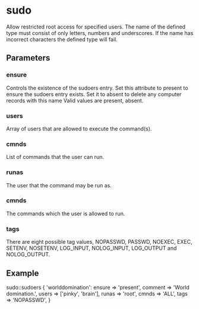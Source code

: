 # sudo

Allow restricted root access for specified users. The name of the defined
type must consist of only letters, numbers and underscores. If the name
has incorrect characters the defined type will fail.

## Parameters

### ensure

  Controls the existence of the sudoers entry. Set this attribute to
  present to ensure the sudoers entry exists. Set it to absent to
  delete any computer records with this name Valid values are present,
  absent.

### users

Array of users that are allowed to execute the command(s).

### cmnds

List of commands that the user can run.

### runas

The user that the command may be run as.

### cmnds

The commands which the user is allowed to run.

### tags

There are eight possible tag values, NOPASSWD, PASSWD, NOEXEC, EXEC, SETENV, NOSETENV,
LOG_INPUT, NOLOG_INPUT, LOG_OUTPUT and NOLOG_OUTPUT.

## Example

  sudo::sudoers { 'worlddomination':
    ensure  => 'present',
    comment => 'World domination.',
    users   => ['pinky', 'brain'],
    runas   => 'root',
    cmnds   => 'ALL',
    tags    => 'NOPASSWD',
  }

